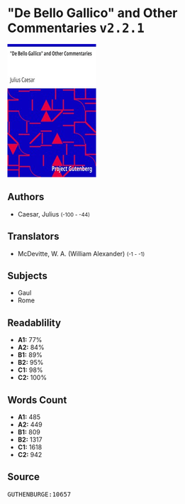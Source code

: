 # "De Bello Gallico" and Other Commentaries <kbd>v2.2.1</kbd>

![](./cover.medium.jpg "")

## Authors


 - Caesar, Julius <small>(-100 - -44)</small>

## Translators


 - McDevitte, W. A. (William Alexander) <small>(-1 - -1)</small>

## Subjects


 - Gaul
 - Rome

## Readablility


 - **A1:** 77%
 - **A2:** 84%
 - **B1:** 89%
 - **B2:** 95%
 - **C1:** 98%
 - **C2:** 100%

## Words Count


 - **A1:** 485
 - **A2:** 449
 - **B1:** 809
 - **B2:** 1317
 - **C1:** 1618
 - **C2:** 942

## Source


<kbd>GUTHENBURGE:10657</kbd>
